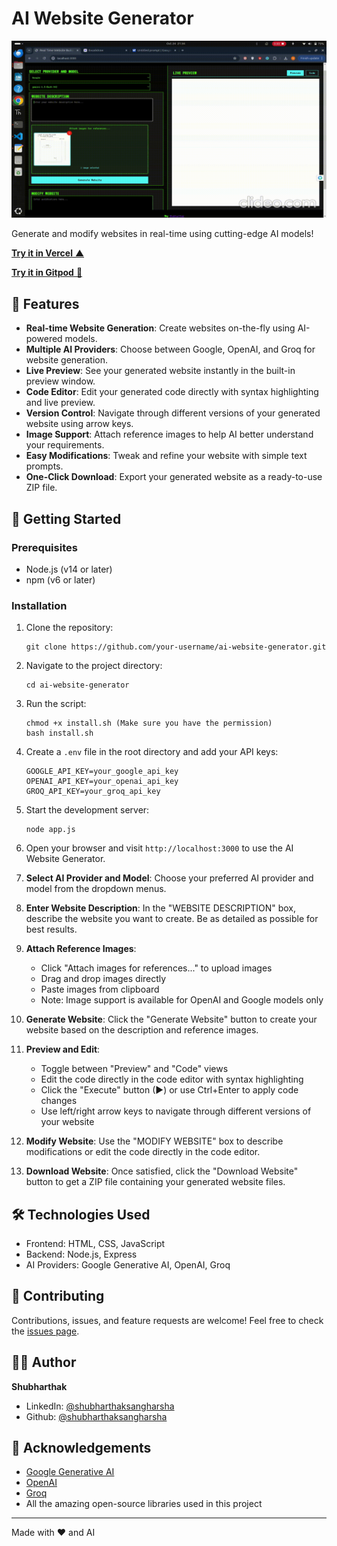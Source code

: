 # AI Website Generator 
![ai-website-generator](https://github.com/shubharthaksangharsha/ai-website-generator/blob/main/uploads/ai-website-generator-video.gif)

Generate and modify websites in real-time using cutting-edge AI models!

[**Try it in Vercel** ▲](https://ai-website-generator-eight.vercel.app/)

[**Try it in Gitpod** 🚀](https://gitpod.io/#/https://github.com/shubharthaksangharsha/ai-website-generator/)

## 🌟 Features

- **Real-time Website Generation**: Create websites on-the-fly using AI-powered models.
- **Multiple AI Providers**: Choose between Google, OpenAI, and Groq for website generation.
- **Live Preview**: See your generated website instantly in the built-in preview window.
- **Code Editor**: Edit your generated code directly with syntax highlighting and live preview.
- **Version Control**: Navigate through different versions of your generated website using arrow keys.
- **Image Support**: Attach reference images to help AI better understand your requirements.
- **Easy Modifications**: Tweak and refine your website with simple text prompts.
- **One-Click Download**: Export your generated website as a ready-to-use ZIP file.

## 🚀 Getting Started

### Prerequisites

- Node.js (v14 or later)
- npm (v6 or later)

### Installation

1. Clone the repository:
   ```
   git clone https://github.com/your-username/ai-website-generator.git
   ```

2. Navigate to the project directory:
   ```
   cd ai-website-generator
   ```

3. Run the script:
   ```
   chmod +x install.sh (Make sure you have the permission)
   bash install.sh
   ```

4. Create a `.env` file in the root directory and add your API keys:
   ```
   GOOGLE_API_KEY=your_google_api_key
   OPENAI_API_KEY=your_openai_api_key
   GROQ_API_KEY=your_groq_api_key
   ```

5. Start the development server:
   ```
   node app.js
   ```

6. Open your browser and visit `http://localhost:3000` to use the AI Website Generator.

1. **Select AI Provider and Model**: Choose your preferred AI provider and model from the dropdown menus.

2. **Enter Website Description**: In the "WEBSITE DESCRIPTION" box, describe the website you want to create. Be as detailed as possible for best results.

3. **Attach Reference Images**: 
   - Click "Attach images for references..." to upload images
   - Drag and drop images directly
   - Paste images from clipboard
   - Note: Image support is available for OpenAI and Google models only

4. **Generate Website**: Click the "Generate Website" button to create your website based on the description and reference images.

5. **Preview and Edit**:
   - Toggle between "Preview" and "Code" views
   - Edit the code directly in the code editor with syntax highlighting
   - Click the "Execute" button (▶) or use Ctrl+Enter to apply code changes
   - Use left/right arrow keys to navigate through different versions of your website

6. **Modify Website**: Use the "MODIFY WEBSITE" box to describe modifications or edit the code directly in the code editor.

7. **Download Website**: Once satisfied, click the "Download Website" button to get a ZIP file containing your generated website files.

## 🛠️ Technologies Used

- Frontend: HTML, CSS, JavaScript
- Backend: Node.js, Express
- AI Providers: Google Generative AI, OpenAI, Groq

## 🤝 Contributing

Contributions, issues, and feature requests are welcome! Feel free to check the [issues page](https://github.com/shubharthaksangharsha/ai-website-generator/issues).

## 👨‍💻 Author

**Shubharthak**

- LinkedIn: [@shubharthaksangharsha](https://linkedin.com/in/shubharthaksangharsha)
- Github: [@shubharthaksangharsha](https://github.com/shubharthaksangharsha)

## 🙏 Acknowledgements

- [Google Generative AI](https://ai.google.dev/)
- [OpenAI](https://openai.com/)
- [Groq](https://groq.com/)
- All the amazing open-source libraries used in this project

---

Made with ❤️ and AI
